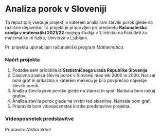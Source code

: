 # Analiza porok v Sloveniji

Ta repozitorij vsebuje projekt, v katerem analiziram število porok glede na različne dejavnike. Ta projekt je pripravljen pri predmetu **Računalniška orodja v matematiki 2021/22** mojega študija v 1. letniku na Fakulteti za matematiko in fiziko, Univerza v Ljubljani.

Pri projektu uporabljam računalniški program _Mathematica_.

### Načrt projekta

1. Podatke sem pridobila iz **Statistničnega urada Republike Slovenije**
2. Časovna analiza števila porok v Sloveniji med leti 2000 in 2020. Narisal bom graf in prikazala v katerem mesecu je bilo povprečno največje število porok.
3. Analiza števila prve poroke glede na starost in spol. Narisala bom nekaj grafov.
4. Analiza stevila porok glede na vrstni red sklenitve. Narisala bom graf.
5. Pripravila bom videoposnetek kratke predstavitve projekta.

### Videoposnetek predstavitve

Pripravila: *Nežka Srnel*
